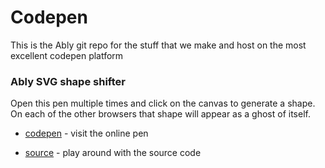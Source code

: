 # Codepen
This is the Ably git repo for the stuff that we make and host on the most excellent codepen platform



### Ably SVG shape shifter

Open this pen multiple times and click on the canvas to generate a shape. On each of the other browsers that shape will appear as a ghost of itself.

- [codepen](https://codepen.io/ablyrealtime/pen/LYZmJpQ) - visit the online pen

- [source](./svg/shape-shifter/README.markdown) - play around with the source code


